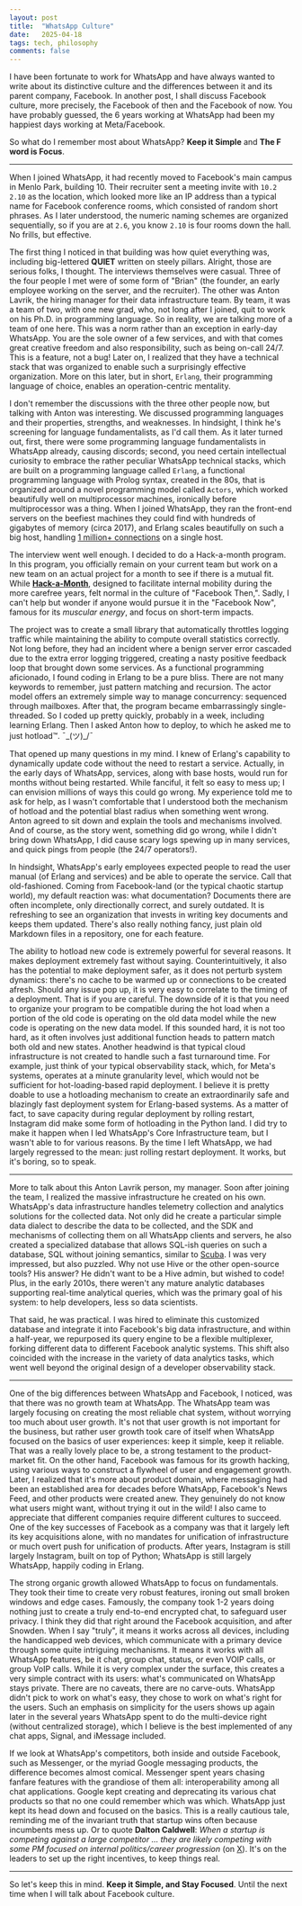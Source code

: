 ```yaml
---
layout: post
title:  "WhatsApp Culture"
date:   2025-04-18
tags: tech, philosophy
comments: false
---
```


I have been fortunate to work for WhatsApp and have always wanted to write about its distinctive culture and the differences between it and its parent company, Facebook. In another post, I shall discuss Facebook culture, more precisely, the Facebook of then and the Facebook of now. You have probably guessed, the 6 years working at WhatsApp had been my happiest days working at Meta/Facebook.

So what do I remember most about WhatsApp? **Keep it Simple** and **The F word is Focus**. 

------

When I joined WhatsApp, it had recently moved to Facebook's main campus in Menlo Park, building 10. Their recruiter sent a meeting invite with `10.2 2.10` as the location, which looked more like an IP address than a typical name for Facebook conference rooms, which consisted of random short phrases. As I later understood, the numeric naming schemes are organized sequentially, so if you are at `2.6`, you know `2.10` is four rooms down the hall. No frills, but effective. 

The first thing I noticed in that building was how quiet everything was, including big-lettered **QUIET** written on steely pillars. Alright, those are serious folks, I thought. The interviews themselves were casual. Three of the four people I met were of some form of "Brian" (the founder, an early employee working on the server, and the recruiter). The other was Anton Lavrik, the hiring manager for their data infrastructure team. By team, it was a team of two, with one new grad, who, not long after I joined, quit to work on his Ph.D. in programming language. So in reality, we are talking more of a team of one here. This was a norm rather than an exception in early-day WhatsApp. You are the sole owner of a few services, and with that comes great creative freedom and also responsibility, such as being on-call 24/7. This is a feature, not a bug! Later on, I realized that they have a technical stack that was organized to enable such a surprisingly effective organization. More on this later, but in short, `Erlang`, their programming language of choice, enables an operation-centric mentality. 

I don't remember the discussions with the three other people now, but talking with Anton was interesting. We discussed programming languages and their properties, strengths, and weaknesses. In hindsight, I think he's screening for language fundamentalists, as I'd call them. As it later turned out, first, there were some programming language fundamentalists in WhatsApp already, causing discords; second, you need certain intellectual curiosity to embrace the rather peculiar WhatsApp technical stacks, which are built on a programming language called `Erlang`, a functional programming language with Prolog syntax, created in the 80s, that is organized around a novel programming model called `Actors`, which worked beautifully well on multiprocessor machines, ironically before multiprocessor was a thing. When I joined WhatsApp, they ran the front-end servers on the beefiest machines they could find with hundreds of gigabytes of memory (circa 2017), and Erlang scales beautifully on such a big host, handling [1 million+ connections](https://blog.whatsapp.com/on-e-millio-n) on a single host. 

The interview went well enough. I decided to do a Hack-a-month program. In this program, you officially remain on your current team but work on a new team on an actual project for a month to see if there is a mutual fit. While [**Hack-a-Month**](https://engineering.fb.com/2011/04/27/ios/hackamonth-mixing-things-up/), designed to facilitate internal mobility during the more carefree years, felt normal in the culture of "Facebook Then,". Sadly, I can't help but wonder if anyone would pursue it in the "Facebook Now", famous for its _muscular energy_, and focus on short-term impacts. 

The project was to create a small library that automatically throttles logging traffic while maintaining the ability to compute overall statistics correctly. Not long before, they had an incident where a benign server error cascaded due to the extra error logging triggered, creating a nasty positive feedback loop that brought down some services. As a functional programming aficionado, I found coding in Erlang to be a pure bliss. There are not many keywords to remember, just pattern matching and recursion. The actor model offers an extremely simple way to manage concurrency: sequenced through mailboxes. After that, the program became embarrassingly single-threaded. So I coded up pretty quickly, probably in a week, including learning Erlang. Then I asked Anton how to deploy, to which he asked me to just hotload™. ¯\_(ツ)_/¯

That opened up many questions in my mind. I knew of Erlang's capability to dynamically update code without the need to restart a service. Actually, in the early days of WhatsApp, services, along with base hosts, would run for months without being restarted. While fanciful, it felt so easy to mess up; I can envision millions of ways this could go wrong. My experience told me to ask for help, as I wasn't comfortable that I understood both the mechanism of hotload and the potential blast radius when something went wrong. Anton agreed to sit down and explain the tools and mechanisms involved. And of course, as the story went, something did go wrong, while I didn't bring down WhatsApp, I did cause scary logs spewing up in many services, and quick pings from people (the 24/7 operators!). 

In hindsight, WhatsApp's early employees expected people to read the user manual (of Erlang and services) and be able to operate the service. Call that old-fashioned. Coming from Facebook-land (or the typical chaotic startup world), my default reaction was: what documentation? Documents there are often incomplete, only directionally correct, and surely outdated. It is refreshing to see an organization that invests in writing key documents and keeps them updated. There's also really nothing fancy, just plain old Markdown files in a repository, one for each feature. 

The ability to hotload new code is extremely powerful for several reasons. It makes deployment extremely fast without saying. Counterintuitively, it also has the potential to make deployment safer, as it does not perturb system dynamics: there's no cache to be warmed up or connections to be created afresh. Should any issue pop up, it is very easy to correlate to the timing of a deployment. That is if you are careful. The downside of it is that you need to organize your program to be compatible during the hot load when a portion of the old code is operating on the old data model while the new code is operating on the new data model. If this sounded hard, it is not too hard, as it often involves just additional function heads to pattern match both old and new states. Another headwind is that typical cloud infrastructure is not created to handle such a fast turnaround time. For example, just think of your typical observability stack, which, for Meta's systems, operates at a minute granularity level, which would not be sufficient for hot-loading-based rapid deployment. I believe it is pretty doable to use a hotloading mechanism to create an extraordinarily safe and blazingly fast deployment system for Erlang-based systems. As a matter of fact, to save capacity during regular deployment by rolling restart, Instagram did make some form of hotloading in the Python land. I did try to make it happen when I led WhatsApp's Core Infrastructure team, but I wasn't able to for various reasons. By the time I left WhatsApp, we had largely regressed to the mean: just rolling restart deployment. It works, but it's boring, so to speak. 

------

More to talk about this Anton Lavrik person, my manager. Soon after joining the team, I realized the massive infrastructure he created on his own.  WhatsApp's data infrastructure handles telemetry collection and analytics solutions for the collected data. Not only did he create a particular simple data dialect to describe the data to be collected, and the  SDK and mechanisms of collecting them on all WhatsApp clients and servers, he also created a specialized database that allows SQL-ish queries on such a database, SQL without joining semantics, similar to [Scuba](https://research.facebook.com/publications/scuba-diving-into-data-at-facebook/). I was very impressed, but also puzzled. Why not use Hive or the other open-source tools? His answer? He didn't want to be a Hive admin, but wished to code! Plus, in the early 2010s, there weren't any mature analytic databases supporting real-time analytical queries, which was the primary goal of his system: to help developers, less so data scientists. 

That said, he was practical. I was hired to eliminate this customized database and integrate it into Facebook's big data infrastructure, and within a half-year, we repurposed its query engine to be a flexible multiplexer, forking different data to different Facebook analytic systems. This shift also coincided with the increase in the variety of data analytics tasks, which went well beyond the original design of a developer observability stack. 

------

One of the big differences between WhatsApp and Facebook, I noticed, was that there was no growth team at WhatsApp. The WhatsApp team was largely focusing on creating the most reliable chat system, without worrying too much about user growth. It's not that user growth is not important for the business, but rather user growth took care of itself when WhatsApp focused on the basics of user experiences: keep it simple, keep it reliable. That was a really lovely place to be, a strong testament to the product-market fit. On the other hand, Facebook was famous for its growth hacking, using various ways to construct a flywheel of user and engagement growth. Later, I realized that it's more about product domain, where messaging had been an established area for decades before WhatsApp, Facebook's News Feed, and other products were created anew. They genuinely do not know what users might want, without trying it out in the wild! I also came to appreciate that different companies require different cultures to succeed. One of the key successes of Facebook as a company was that it largely left its key acquisitions alone, with no mandates for unification of infrastructure or much overt push for unification of products. After years, Instagram is still largely Instagram, built on top of Python; WhatsApp is still largely WhatsApp, happily coding in Erlang. 

The strong organic growth allowed WhatsApp to focus on fundamentals. They took their time to create very robust features, ironing out small broken windows and edge cases. Famously, the company took 1-2 years doing nothing just to create a truly end-to-end encrypted chat, to safeguard user privacy. I think they did that right around the Facebook acquisition, and after Snowden. When I say "truly", it means it works across all devices, including the handicapped web devices, which communicate with a primary device through some quite intriguing mechanisms. It means it works with all WhatsApp features, be it chat, group chat, status, or even VOIP calls, or group VoIP calls. While it is very complex under the surface, this creates a very simple contract with its users: what's communicated on WhatsApp stays private. There are no caveats, there are no carve-outs. WhatsApp didn't pick to work on what's easy, they chose to work on what's right for the users. Such an emphasis on simplicity for the users shows up again later in the several years WhatsApp spent to do the multi-device right (without centralized storage), which I believe is the best implemented of any chat apps, Signal, and iMessage included. 

If we look at WhatsApp's competitors, both inside and outside Facebook, such as Messenger, or the myriad Google messaging products, the difference becomes almost comical. Messenger spent years chasing fanfare features with the grandiose of them all: interoperability among all chat applications. Google kept creating and deprecating its various chat products so that no one could remember which was which. WhatsApp just kept its head down and focused on the basics. This is a really cautious tale, reminding me of the invariant truth that startup wins often because incumbents mess up. Or to quote **Dalton Caldwell**: _When a startup is competing against a large competitor ... they are likely competing with some PM focused on internal politics/career progression_ (on [X](https://x.com/daltonc/status/1761088259378294836)). It's on the leaders to set up the right incentives, to keep things real. 

------

So let's keep this in mind. **Keep it Simple, and Stay Focused**. Until the next time when I will talk about Facebook culture. 
